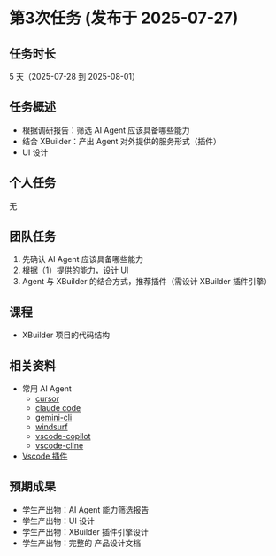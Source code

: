 # 第3次任务 (发布于 2025-07-27)

## 任务时长

5 天（2025-07-28 到 2025-08-01）

## 任务概述

- 根据调研报告：筛选 AI Agent 应该具备哪些能力
- 结合 XBuilder：产出 Agent 对外提供的服务形式（插件）
- UI 设计

## 个人任务

无

## 团队任务

1. 先确认 AI Agent 应该具备哪些能力
2. 根据（1）提供的能力，设计 UI
3. Agent 与 XBuilder 的结合方式，推荐插件（需设计 XBuilder 插件引擎）

## 课程

- XBuilder 项目的代码结构

## 相关资料

- 常用 AI Agent
  - [cursor](https://cursor.com/cn/agents)
  - [claude code](https://docs.anthropic.com/en/docs/claude-code/overview)
  - [gemini-cli](https://github.com/google-gemini/gemini-cli/blob/main/docs/index.md)
  - [windsurf](https://windsurf.com/editor)
  - [vscode-copilot](https://github.com/features/copilot)
  - [vscode-cline](https://github.com/cline/cline)
- [Vscode 插件](https://code.visualstudio.com/api/extension-guides/overview)

## 预期成果

- 学生产出物：AI Agent 能力筛选报告
- 学生产出物：UI 设计
- 学生产出物：XBuilder 插件引擎设计
- 学生产出物：完整的 产品设计文档
